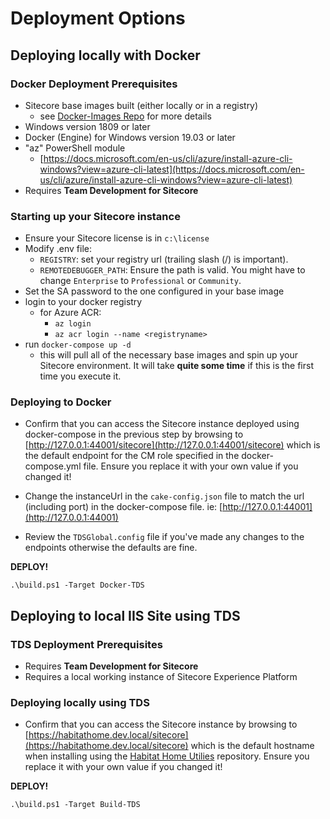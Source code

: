 # Deployment Options

## Deploying locally with Docker

### Docker Deployment Prerequisites

- Sitecore base images built (either locally or in a registry)
  - see [Docker-Images Repo](https://github.com/sitecore/docker-images) for more details
- Windows version 1809 or later
- Docker (Engine) for Windows version 19.03 or later
- "az" PowerShell module
  - [https://docs.microsoft.com/en-us/cli/azure/install-azure-cli-windows?view=azure-cli-latest](https://docs.microsoft.com/en-us/cli/azure/install-azure-cli-windows?view=azure-cli-latest)
- Requires **Team Development for Sitecore**

### Starting up your Sitecore instance

- Ensure your Sitecore license is in `c:\license`
- Modify .env file:
  - `REGISTRY`: set your registry url (trailing slash (/) is important).
  - `REMOTEDEBUGGER_PATH`: Ensure the path is valid. You might have to change `Enterprise` to `Professional` or `Community`.
- Set the SA password to the one configured in your base image
- login to your docker registry
  - for Azure ACR:
    - `az login`
    - `az acr login --name <registryname>`
- run `docker-compose up -d`
  - this will pull all of the necessary base images and spin up your Sitecore environment. It will take **quite some time** if this is the first time you execute it.

### Deploying to Docker

- Confirm that you can access the Sitecore instance deployed using docker-compose in the previous step by browsing to [http://127.0.0.1:44001/sitecore](http://127.0.0.1:44001/sitecore) which is the default endpoint for the CM role specified in the docker-compose.yml file. Ensure you replace it with your own value if you changed it!

- Change the instanceUrl in the `cake-config.json` file to match the url (including port) in the docker-compose file. ie:  [http://127.0.0.1:44001](http://127.0.0.1:44001)

- Review the `TDSGlobal.config` file if you've made any changes to the endpoints otherwise the defaults are fine.

**DEPLOY!**

`.\build.ps1 -Target Docker-TDS`

## Deploying to local IIS Site using TDS

### TDS Deployment Prerequisites

- Requires **Team Development for Sitecore**
- Requires a local working instance of Sitecore Experience Platform

### Deploying locally using TDS

- Confirm that you can access the Sitecore instance by browsing to [https://habitathome.dev.local/sitecore](https://habitathome.dev.local/sitecore) which is the default hostname when installing using the [Habitat Home Utilies](https://github.com/sitecore/sitecore.habitathome.utilities) repository. Ensure you replace it with your own value if you changed it!

**DEPLOY!**

`.\build.ps1 -Target Build-TDS`
